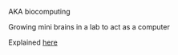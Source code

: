 AKA biocomputing

Growing mini brains in a lab to act as a computer

Explained [here](https://www.frontiersin.org/journals/science/articles/10.3389/fsci.2023.1017235/full)
